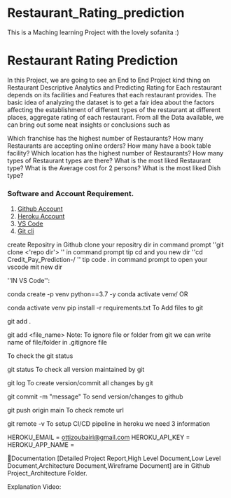 # Restaurant_Rating_prediction

This is a Maching learning Project with the lovely sofanita :) 


# Restaurant Rating Prediction 

In this Project, we are going to see an End to End Project kind thing on  Restaurant Descriptive Analytics and Predicting Rating for Each restaurant depends on its facilities and Features that each restaurant provides.
The basic idea of analyzing the dataset is to get a fair idea about the factors affecting the establishment of different types of the restaurant at different places, aggregate rating of each restaurant.
From all the Data available, we can bring out some neat insights or conclusions such as

Which franchise has the highest number of Restaurants?
How many Restaurants are accepting online orders?
How many have a book table facility?
Which location has the highest number of Restaurants?
How many types of Restaurant types are there?
What is the most liked Restaurant type?
What is the Average cost for 2 persons?
What is the most liked Dish type?

### Software and Account Requirement.

1. [Github Account](https://github.com)
2. [Heroku Account](https://dashboard.heroku.com/login)
3. [VS Code](https://code.visualstudio.com/download)
4. [Git cli](https://git-scm.com/downloads)

create Repositry in Github
clone your repositry dir in command prompt
''git clone <'repo dir'>
''
in command prompt tip cd and you new dir 
''cd Credit_Pay_Prediction-/
''
tip code . in command prompt to open your vscode mit new dir

''IN VS Code'':

conda create -p venv python==3.7 -y
conda activate venv/
OR

conda activate venv
pip install -r requirements.txt
To Add files to git

git add .

git add <file_name> Note: To ignore file or folder from git we can write name of file/folder in .gitignore file

To check the git status

git status To check all version maintained by git

git log To create version/commit all changes by git

git commit -m "message" To send version/changes to github

git push origin main To check remote url

git remote -v To setup CI/CD pipeline in heroku we need 3 information

HEROKU_EMAIL = ottizoubairi@gmail.com HEROKU_API_KEY = HEROKU_APP_NAME = 

📑Documentation
[Detailed Project Report,High Level Document,Low Level Document,Architecture Document,Wireframe Document] are in Github Project_Architecture Folder.

Explanation Video:
